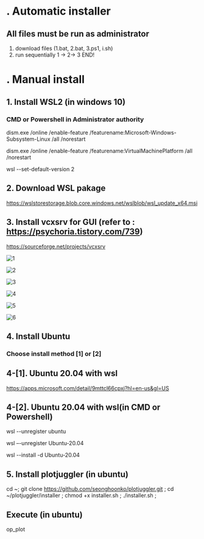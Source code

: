 # . Automatic installer
## All files must be run as administrator
 1. download files (1.bat, 2.bat, 3.ps1, i.sh)
 2. run sequentially   1 -> 2-> 3
   END!


# . Manual install
## 1. Install WSL2 (in windows 10)
### CMD or Powershell in Administrator authority
  
dism.exe /online /enable-feature /featurename:Microsoft-Windows-Subsystem-Linux /all /norestart

dism.exe /online /enable-feature /featurename:VirtualMachinePlatform /all /norestart

wsl --set-default-version 2

## 2. Download WSL pakage

https://wslstorestorage.blob.core.windows.net/wslblob/wsl_update_x64.msi

## 3. Install vcxsrv for GUI   (refer to : https://psychoria.tistory.com/739)

https://sourceforge.net/projects/vcxsrv

![1](https://github.com/seonghoonko/plotjuggler/assets/68089983/8828b3bb-8fed-450e-b549-5b31fe0a42d6)

![2](https://github.com/seonghoonko/plotjuggler/assets/68089983/00d77df6-8f90-40bf-b464-c5dce0b3c07f)

![3](https://github.com/seonghoonko/plotjuggler/assets/68089983/fd15f628-1555-4b61-b104-5658958ae00b)

![4](https://github.com/seonghoonko/plotjuggler/assets/68089983/c969646e-4656-45f3-93e9-afa09d0a6fb0)

![5](https://github.com/seonghoonko/plotjuggler/assets/68089983/64149671-eac5-4f36-ad36-2ccd67569b6d)

![6](https://github.com/seonghoonko/plotjuggler/assets/68089983/f0ca426f-c7e8-4be8-95e3-1bbe44158b69)

 

## 4. Install Ubuntu
### Choose install method [1] or [2]

## 4-[1]. Ubuntu 20.04 with wsl  

https://apps.microsoft.com/detail/9mttcl66cpxj?hl=en-us&gl=US

## 4-[2]. Ubuntu 20.04 with wsl(in CMD or Powershell)


wsl --unregister ubuntu 

wsl –-unregister Ubuntu-20.04

wsl --install -d Ubuntu-20.04

## 5. Install plotjuggler  (in ubuntu)


cd ~; git clone https://github.com/seonghoonko/plotjuggler.git ; 
cd ~/plotjuggler/installer ;
chmod +x installer.sh ; ./installer.sh ; 

## Execute (in ubuntu)

op_plot

